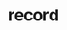 ---
title: "record"
layout: "record"
menu:
  main:
    identifier: record
    name: record
    weight: -2
---